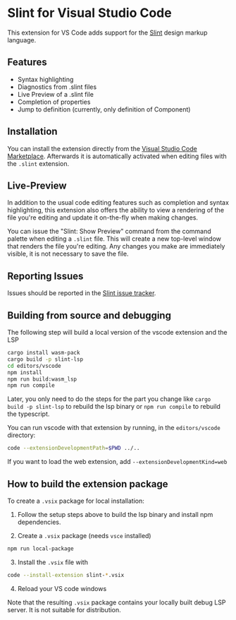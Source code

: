 <!-- Copyright © SixtyFPS GmbH <info@slint.dev> ; SPDX-License-Identifier: GPL-3.0-only OR LicenseRef-Slint-Royalty-free OR LicenseRef-Slint-commercial -->

# Slint for Visual Studio Code

This extension for VS Code adds support for the [Slint](https://slint.dev) design markup language.

## Features

-   Syntax highlighting
-   Diagnostics from .slint files
-   Live Preview of a .slint file
-   Completion of properties
-   Jump to definition (currently, only definition of Component)

## Installation

You can install the extension directly from the [Visual Studio Code Marketplace](https://marketplace.visualstudio.com/items?itemName=Slint.slint). Afterwards it is
automatically activated when editing files with the `.slint` extension.

## Live-Preview

In addition to the usual code editing features such as completion and syntax highlighting, this extension
also offers the ability to view a rendering of the file you're editing and update it on-the-fly when making
changes.

You can issue the "Slint: Show Preview" command from the command palette when editing a `.slint` file. This
will create a new top-level window that renders the file you're editing. Any changes you make are immediately
visible, it is not necessary to save the file.

## Reporting Issues

Issues should be reported in the [Slint issue tracker](https://github.com/slint-ui/slint/labels/vscode-extension).

## Building from source and debugging

The following step will build a local version of the vscode extension and the LSP

```sh
cargo install wasm-pack
cargo build -p slint-lsp
cd editors/vscode
npm install
npm run build:wasm_lsp
npm run compile
```

Later, you only need to do the steps for the part you change like `cargo build -p slint-lsp` to rebuild the lsp binary
or `npm run compile` to rebuild the typescript.

You can run vscode with that extension by running, in the `editors/vscode` directory:

```sh
code --extensionDevelopmentPath=$PWD ../..
```

If you want to load the web extension, add `--extensionDevelopmentKind=web`

## How to build the extension package

To create a `.vsix` package for local installation:

1. Follow the setup steps above to build the lsp binary and install npm dependencies.

2. Create a `.vsix` package (needs `vsce` installed)

```sh
npm run local-package
```

3. Install the `.vsix` file with

```sh
code --install-extension slint-*.vsix
```

4. Reload your VS code windows

Note that the resulting `.vsix` package contains your locally built debug LSP server. It is not suitable for distribution.
